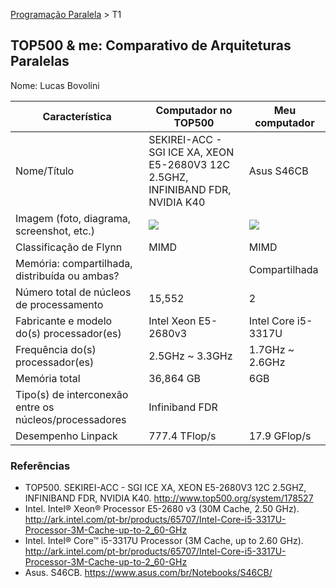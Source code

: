 [Programação Paralela](https://github.com/AndreaInfUFSM/elc139-2016a) > T1

TOP500 & me: Comparativo de Arquiteturas Paralelas
--------------------------------------------------

Nome: Lucas Bovolini

| Característica                                            | Computador no TOP500  | Meu computador  |
| --------------------------------------------------------- | --------------------- | --------------- |
| Nome/Título                                               | SEKIREI-ACC - SGI ICE XA, XEON E5-2680V3 12C 2.5GHZ, INFINIBAND FDR, NVIDIA K40                      | Asus S46CB                |
| Imagem (foto, diagrama, screenshot, etc.)                 | ![](http://www.top500.org/static//images/Top500_logo.png) |  ![](https://www.asus.com/media/global/products/4NCrBoVHxzty7brJ/P_500.jpg) |
| Classificação de Flynn                                    | MIMD                      | MIMD                |
| Memória: compartilhada, distribuída ou ambas?             |                      |  Compartilhada               |
| Número total de núcleos de processamento                  | 15,552                       |  2               |
| Fabricante e modelo do(s) processador(es)                 | Intel Xeon E5-2680v3                      | Intel Core i5-3317U                |
| Frequência do(s) processador(es)                          | 2.5GHz ~ 3.3GHz                      | 1.7GHz ~ 2.6GHz                |
| Memória total                                             | 36,864 GB                      |  6GB               |
| Tipo(s) de interconexão entre os núcleos/processadores    | Infiniband FDR                      |                 |
| Desempenho Linpack                                        | 777.4 TFlop/s                      |  17.9 GFlop/s              |

### Referências
- TOP500. SEKIREI-ACC - SGI ICE XA, XEON E5-2680V3 12C 2.5GHZ, INFINIBAND FDR, NVIDIA K40. http://www.top500.org/system/178527
- Intel. Intel® Xeon® Processor E5-2680 v3 
(30M Cache, 2.50 GHz). http://ark.intel.com/pt-br/products/65707/Intel-Core-i5-3317U-Processor-3M-Cache-up-to-2_60-GHz
- Intel. Intel® Core™ i5-3317U Processor 
(3M Cache, up to 2.60 GHz). http://ark.intel.com/pt-br/products/65707/Intel-Core-i5-3317U-Processor-3M-Cache-up-to-2_60-GHz
- Asus. S46CB. https://www.asus.com/br/Notebooks/S46CB/
